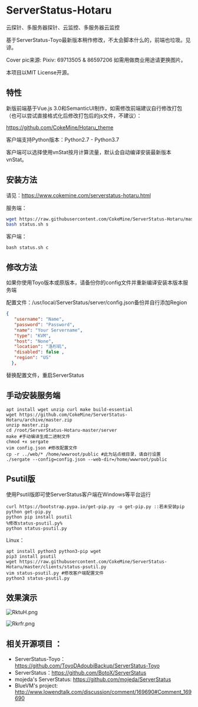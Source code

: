 # ServerStatus-Hotaru
云探针、多服务器探针、云监控、多服务器云监控

基于ServerStatus-Toyo最新版本稍作修改，不太会脚本什么的，前端也垃圾。见谅。

Cover pic来源: Pixiv: 69713505 & 86597206 如需用做商业用途请更换图片。

本项目以MIT License开源。

## 特性

新版前端基于Vue.js 3.0和SemanticUI制作，如需修改前端建议自行修改打包（也可以尝试直接格式化后修改打包后的js文件，不建议）：

https://github.com/CokeMine/Hotaru_theme

客户端支持Python版本：Python2.7 - Python3.7

客户端可以选择使用vnStat按月计算流量，默认会自动编译安装最新版本vnStat。

## 安装方法

请见：https://www.cokemine.com/serverstatus-hotaru.html

服务端：

```bash
wget https://raw.githubusercontent.com/CokeMine/ServerStatus-Hotaru/master/status.sh
bash status.sh s
```

客户端：

```
bash status.sh c
```

## 修改方法

如果你使用Toyo版本或原版本，请备份你的config文件并重新编译安装本版本服务端

配置文件：/usr/local/ServerStatus/server/config.json备份并自行添加Region

```json
{
   "username": "Name",
   "password": "Password",
   "name": "Your Servername",
   "type": "KVM",
   "host": "None",
   "location": "洛杉矶",
   "disabled": false ,
   "region": "US"
  },
```

替换配置文件，重启ServerStatus

## 手动安装服务端

```
apt install wget unzip curl make build-essential
wget https://github.com/CokeMine/ServerStatus-Hotaru/archive/master.zip
unzip master.zip
cd /root/ServerStatus-Hotaru-master/server
make #手动编译生成二进制文件
chmod +x sergate
vim config.json #修改配置文件
cp -r ../web/* /home/wwwroot/public #此为站点根目录，请自行设置
./sergate --config=config.json --web-dir=/home/wwwroot/public
```

## Psutil版

使用Psutil版即可使ServerStatus客户端在Windows等平台运行

```
curl https://bootstrap.pypa.io/get-pip.py -o get-pip.py ::若未安装pip
python get-pip.py
python pip install psutil
%修改status-psutil.py%
python status-psutil.py
```

Linux：

```
apt install python3 python3-pip wget
pip3 install psutil
wget https://raw.githubusercontent.com/CokeMine/ServerStatus-Hotaru/master/clients/status-psutil.py
vim status-psutil.py #修改客户端配置文件
python3 status-psutil.py
```

## 效果演示

![RktuH.png](https://img.ams1.imgbed.xyz/2021/01/07/RktuH.png)

![Rkrfr.png](https://img.ams1.imgbed.xyz/2021/01/07/Rkrfr.png)

## 相关开源项目 ： 
* ServerStatus-Toyo：https://github.com/ToyoDAdoubiBackup/ServerStatus-Toyo
* ServerStatus：https://github.com/BotoX/ServerStatus
* mojeda's ServerStatus: https://github.com/mojeda/ServerStatus
* BlueVM's project: http://www.lowendtalk.com/discussion/comment/169690#Comment_169690
